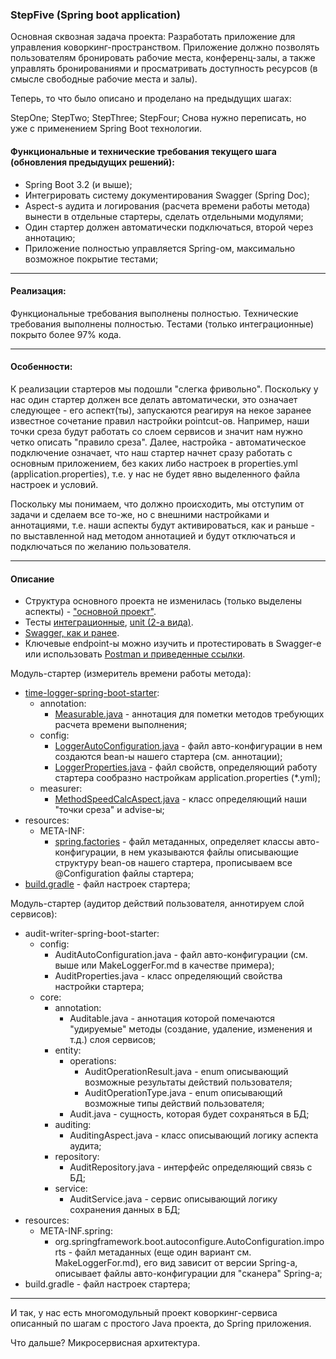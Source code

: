 ### StepFive (Spring boot application)
Основная сквозная задача проекта: Разработать приложение для управления коворкинг-пространством. Приложение должно 
позволять пользователям бронировать рабочие места, конференц-залы, а также управлять бронированиями и просматривать 
доступность ресурсов (в смысле свободные рабочие места и залы).

Теперь, то что было описано и проделано на предыдущих шагах:

StepOne;
StepTwo;
StepThree;
StepFour;
Снова нужно переписать, но уже с применением Spring Boot технологии.

#### Функциональные и технические требования текущего шага (обновления предыдущих решений):
- Spring Boot 3.2 (и выше);
- Интегрировать систему документирования Swagger (Spring Doc);
- Aspect-s аудита и логирования (расчета времени работы метода) вынести в отдельные стартеры, сделать отдельными модулями;
- Один стартер должен автоматически подключаться, второй через аннотацию;
- Приложение полностью управляется Spring-ом, максимально возможное покрытие тестами;

________________________________________________________________________________________________________________________
#### Реализация:
Функциональные требования выполнены полностью.
Технические требования выполнены полностью.
Тестами (только интеграционные) покрыто более 97% кода.

________________________________________________________________________________________________________________________
#### Особенности:
К реализации стартеров мы подошли "слегка фривольно". Поскольку у нас один стартер должен все делать автоматически, это
означает следующее - его аспект(ты), запускаются реагируя на некое заранее известное сочетание правил настройки pointcut-ов.
Например, наши точки среза будут работать со слоем сервисов и значит нам нужно четко описать "правило среза". Далее, 
настройка - автоматическое подключение означает, что наш стартер начнет сразу работать с основным приложением, без каких
либо настроек в properties.yml (application.properties), т.е. у нас не будет явно выделенного файла настроек и условий.

Поскольку мы понимаем, что должно происходить, мы отступим от задачи и сделаем все то-же, но с внешними настройками и 
аннотациями, т.е. наши аспекты будут активироваться, как и раньше - по выставленной над методом аннотацией и будут 
отключаться и подключаться по желанию пользователя.
________________________________________________________________________________________________________________________
#### Описание

- Структура основного проекта не изменилась (только выделены аспекты) - ["основной проект"](https://github.com/JcoderPaul/Evolution_app_development/tree/master/StepFive/src/main/java/me/oldboy).
- Тесты [интеграционные](https://github.com/JcoderPaul/Evolution_app_development/tree/master/StepFive/src/test/java/me/oldboy/integration), [unit (2-a вида)](https://github.com/JcoderPaul/Evolution_app_development/tree/master/StepFive/src/test/java/me/oldboy/unit).
- [Swagger, как и ранее](https://github.com/JcoderPaul/Evolution_app_development/tree/master/StepFour#swagger).
- Ключевые endpoint-ы можно изучить и протестировать в Swagger-e или использовать [Postman и приведенные ссылки](https://github.com/JcoderPaul/Evolution_app_development/tree/master/StepFour#%D0%BF%D0%B0%D1%80%D0%B0%D0%BC%D0%B5%D1%82%D1%80%D1%8B-%D0%B7%D0%B0%D0%BF%D1%80%D0%BE%D1%81%D0%BE%D0%B2-%D0%BA-%D0%BF%D1%80%D0%B8%D0%BB%D0%BE%D0%B6%D0%B5%D0%BD%D0%B8%D1%8E-api).

Модуль-стартер (измеритель времени работы метода):
- [time-logger-spring-boot-starter](https://github.com/JcoderPaul/Evolution_app_development/tree/master/StepFive/time-logger-spring-boot-starter):
  - annotation:
    - [Measurable.java](https://github.com/JcoderPaul/Evolution_app_development/blob/master/StepFive/time-logger-spring-boot-starter/src/main/java/me/oldboy/logger/annotation/Measurable.java) - аннотация для пометки методов требующих расчета времени выполнения; 
  - config:
    - [LoggerAutoConfiguration.java](https://github.com/JcoderPaul/Evolution_app_development/blob/master/StepFive/time-logger-spring-boot-starter/src/main/java/me/oldboy/logger/config/LoggerAutoConfiguration.java) - файл авто-конфигурации в нем создаются bean-ы нашего стартера (см. аннотации);
    - [LoggerProperties.java](https://github.com/JcoderPaul/Evolution_app_development/blob/master/StepFive/time-logger-spring-boot-starter/src/main/java/me/oldboy/logger/config/LoggerProperties.java) - файл свойств, определяющий работу стартера сообразно настройкам application.properties (*.yml); 
  - measurer:
    - [MethodSpeedCalcAspect.java](https://github.com/JcoderPaul/Evolution_app_development/blob/master/StepFive/time-logger-spring-boot-starter/src/main/java/me/oldboy/logger/measurer/MethodSpeedCalcAspect.java) - класс определяющий наши "точки среза" и advise-ы;
- resources:
  - META-INF:
    - [spring.factories](https://github.com/JcoderPaul/Evolution_app_development/blob/master/StepFive/time-logger-spring-boot-starter/src/main/resources/META-INF/spring.factories) - файл метаданных, определяет классы авто-конфигурации, в нем указываются файлы описывающие структуру bean-ов нашего стартера, прописываем все @Configuration файлы стартера; 
- [build.gradle](https://github.com/JcoderPaul/Evolution_app_development/blob/master/StepFive/time-logger-spring-boot-starter/build.gradle) - файл настроек стартера;

Модуль-стартер (аудитор действий пользователя, аннотируем слой сервисов):
- audit-writer-spring-boot-starter:
  - config:
      - AuditAutoConfiguration.java - файл авто-конфигурации (см. выше или MakeLoggerFor.md в качестве примера); 
      - AuditProperties.java - класс определяющий свойства настройки стартера;
  - core:
    - annotation:
      -  Auditable.java - аннотация которой помечаются "удируемые" методы (создание, удаление, изменения и т.д.) слоя сервисов;
    - entity:
      - operations:
        - AuditOperationResult.java - enum описывающий возможные результаты действий пользователя;
        - AuditOperationType.java - enum описывающий возможные типы действий пользователя;
      -  Audit.java - сущность, которая будет сохраняться в БД;
    - auditing:
      - AuditingAspect.java - класс описывающий логику аспекта аудита;
    - repository:
      - AuditRepository.java - интерфейс определяющий связь с БД;
    - service:
      - AuditService.java - сервис описывающий логику сохранения данных в БД;
- resources:
  - META-INF.spring:
    - org.springframework.boot.autoconfigure.AutoConfiguration.imports - файл метаданных (еще один вариант см. MakeLoggerFor.md), его вид зависит от версии Spring-a, описывает файлы авто-конфигурации для "сканера" Spring-a;
- build.gradle - файл настроек стартера;

________________________________________________________________________________________________________________________
И так, у нас есть многомодульный проект коворкинг-сервиса описанный по шагам с простого Java проекта, до Spring приложения.

Что дальше? Микросервисная архитектура.